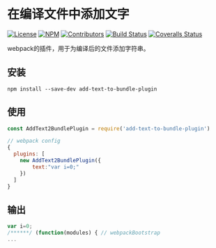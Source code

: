 # 在编译文件中添加文字

[![License][ico-license]][link-license]
[![NPM][ico-npm]][link-npm]
[![Contributors][ico-contributors]][link-contributors]
[![Build Status][ico-travis]][link-travis]
[![Coveralls Status][ico-coveralls]][link-coveralls]

webpack的插件，用于为编译后的文件添加字符串。

## 安装
```
npm install --save-dev add-text-to-bundle-plugin
```

## 使用
```js
const AddText2BundlePlugin = require('add-text-to-bundle-plugin')

// webpack config
{
  plugins: [
    new AddText2BundlePlugin({
        text:"var i=0;"
    })
  ]
}
```

## 输出
```js
var i=0;
/******/ (function(modules) { // webpackBootstrap
...
```

[ico-npm]: https://img.shields.io/npm/v/add-text-to-bundle-plugin.svg
[ico-license]: https://img.shields.io/npm/l/add-text-to-bundle-plugin.svg
[ico-contributors]: https://img.shields.io/github/contributors/MoHuiTou/add-text-to-bundle-plugin.svg
[ico-travis]: https://travis-ci.org/MoHuiTou/add-text-to-bundle-plugin.svg
[ico-coveralls]: https://coveralls.io/repos/MoHuiTou/add-text-to-bundle-plugin/badge.svg

[link-license]:./LISENCE
[link-npm]: https://www.npmjs.com/package/add-text-to-bundle-plugin
[link-contributors]: https://github.com/MoHuiTou/add-text-to-bundle-plugin/graphs/contributors
[link-travis]: https://travis-ci.org/MoHuiTou/add-text-to-bundle-plugin
[link-coveralls]: https://coveralls.io/github/MoHuiTou/add-text-to-bundle-plugin

